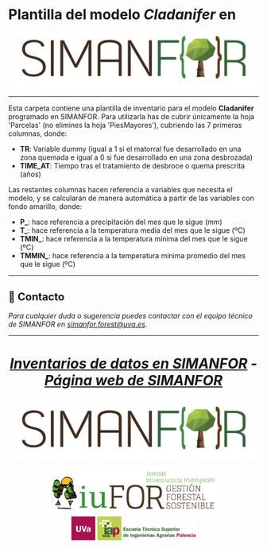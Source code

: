 # Plantilla del modelo *Cladanifer* en

<p align="center">
<img src="https://raw.githubusercontent.com/simanfor/web/main/logos/simanfor.png" alt="simanfor" width="500"/>
</p>

---

Esta carpeta contiene una plantilla de inventario para el modelo **Cladanifer** programado en SIMANFOR. Para utilizarla has de cubrir únicamente la hoja 'Parcelas' (no elimines la hoja 'PiesMayores'), cubriendo las 7 primeras columnas, donde:
  - **TR**: Variable dummy (igual a 1 si el matorral fue desarrollado en una zona quemada e igual a 0 si fue desarrollado en una zona desbrozada)  
  - **TIME_AT**: Tiempo tras el tratamiento de desbroce o quema prescrita (años)  
  
  Las restantes columnas hacen referencia a variables que necesita el modelo, y se calcularán de manera automática a partir de las variables con fondo amarillo, donde:  
  - **P_**: hace referencia a precipitación del mes que le sigue (mm)
  - **T_**: hace referencia a la temperatura media del mes que le sigue (ºC)
  - **TMIN_**: hace referencia a la temperatura mínima del mes que le sigue (ºC)
  - **TMMIN_**: hace referencia a la temperatura mínima promedio del mes que le sigue (ºC)
  
---

## :email: Contacto

*Para cualquier duda o sugerencia puedes contactar con el equipo técnico de SIMANFOR en simanfor.forest@uva.es*.

---

<h1 align="center" >

[*Inventarios de datos en SIMANFOR*](https://github.com/simanfor/inventarios) - [*Página web de SIMANFOR*](https://www.simanfor.es/)

</h1>


<p align="center">
<img src="https://raw.githubusercontent.com/simanfor/web/main/logos/simanfor.png" alt="simanfor" width="500"/>
</p>

<p align="center">
<img src="https://raw.githubusercontent.com/simanfor/web/main/logos/iufor.png" alt="iufor" width="350"/>
<img src="https://raw.githubusercontent.com/simanfor/web/main/logos/UVa-ETSIIAA.png" alt="uva_etsiiaa" width="250"/>
</p>
